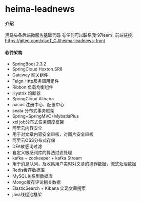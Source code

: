 # heima-leadnews
#### 介绍
黑马头条后端微服务基础代码
有任何可以联系我:97leem_
前端链接: https://gitee.com/xiaoT_CJ/heima-leadnews-front

#### 软件架构




- SpringBoot 2.3.2
- SpringCloud Hoxton.SR8
- 	Gateway 网关组件
- 	Feign Http服务调用组件
- 	Ribbon 负载均衡组件
- 	Hystrix 熔断器
- SpringCloud Alibaba
- 	nacos 注册中心、配置中心
- 	seata 分布式事务框架
- Spring+SpringMVC+MybatisPlus
- xxl job分布式任务调度框架  
- 阿里云内容安全
- 	用于对文章内容安全审核，对图片安全审核
- 阿里云OSS分布式存储
- DFA敏感词过滤
- 	自定义敏感词库的算法过滤处理
- kafka + zookeeper + kafka Stream
- 	用于消息队列，及收集用户实时对文章的操作数据，流式处理数据
- Redis缓存数据库
- MySQL关系型数据库
- Mongo缓存评论相关数据
- ElasticSearch + Kibana 实现文章搜索
- java线程池框架

